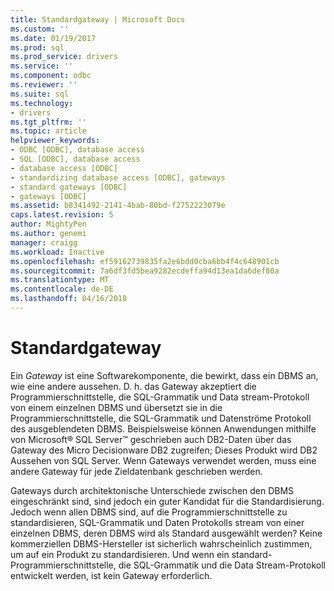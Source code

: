 ```yaml
---
title: Standardgateway | Microsoft Docs
ms.custom: ''
ms.date: 01/19/2017
ms.prod: sql
ms.prod_service: drivers
ms.service: ''
ms.component: odbc
ms.reviewer: ''
ms.suite: sql
ms.technology:
- drivers
ms.tgt_pltfrm: ''
ms.topic: article
helpviewer_keywords:
- ODBC [ODBC], database access
- SQL [ODBC], database access
- database access [ODBC]
- standardizing database access [ODBC], gateways
- standard gateways [ODBC]
- gateways [ODBC]
ms.assetid: b8341492-2141-4bab-80bd-f2752223079e
caps.latest.revision: 5
author: MightyPen
ms.author: genemi
manager: craigg
ms.workload: Inactive
ms.openlocfilehash: ef59162739835fa2e6bdd0cba6bb4f4c648901cb
ms.sourcegitcommit: 7a6df3fd5bea9282ecdeffa94d13ea1da6def80a
ms.translationtype: MT
ms.contentlocale: de-DE
ms.lasthandoff: 04/16/2018
---
```

# <a name="standard-gateway"></a>Standardgateway
Ein *Gateway* ist eine Softwarekomponente, die bewirkt, dass ein DBMS an, wie eine andere aussehen. D. h. das Gateway akzeptiert die Programmierschnittstelle, die SQL-Grammatik und Data stream-Protokoll von einem einzelnen DBMS und übersetzt sie in die Programmierschnittstelle, die SQL-Grammatik und Datenströme Protokoll des ausgeblendeten DBMS. Beispielsweise können Anwendungen mithilfe von Microsoft® SQL Server™ geschrieben auch DB2-Daten über das Gateway des Micro Decisionware DB2 zugreifen; Dieses Produkt wird DB2 Aussehen von SQL Server. Wenn Gateways verwendet werden, muss eine andere Gateway für jede Zieldatenbank geschrieben werden.  
  
 Gateways durch architektonische Unterschiede zwischen den DBMS eingeschränkt sind, sind jedoch ein guter Kandidat für die Standardisierung. Jedoch wenn allen DBMS sind, auf die Programmierschnittstelle zu standardisieren, SQL-Grammatik und Daten Protokolls stream von einer einzelnen DBMS, deren DBMS wird als Standard ausgewählt werden? Keine kommerziellen DBMS-Hersteller ist sicherlich wahrscheinlich zustimmen, um auf ein Produkt zu standardisieren. Und wenn ein standard-Programmierschnittstelle, die SQL-Grammatik und die Data Stream-Protokoll entwickelt werden, ist kein Gateway erforderlich.
